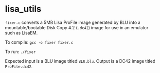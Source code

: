 # lisa_utils

`fixer.c` converts a 5MB Lisa ProFile image generated by BLU into a mountable/bootable Disk Copy 4.2 (`.dc42`) image for use in an emulator such as LisaEM.

To compile:
`gcc -o fixer fixer.c`

To run:
`./fixer`

Expected input is a BLU image titled `BLU.blu`.
Output is a DC42 image titled `ProFile.dc42`.
